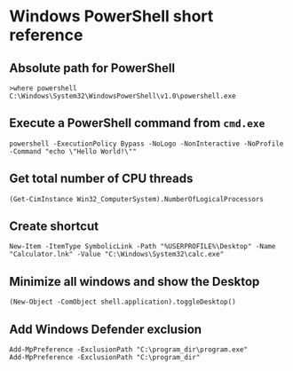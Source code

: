 # Windows PowerShell short reference

## Absolute path for PowerShell

```text
>where powershell
C:\Windows\System32\WindowsPowerShell\v1.0\powershell.exe
```

## Execute a PowerShell command from `cmd.exe`

```shell script
powershell -ExecutionPolicy Bypass -NoLogo -NonInteractive -NoProfile -Command "echo \"Hello World!\""
```

## Get total number of CPU threads

```shell script
(Get-CimInstance Win32_ComputerSystem).NumberOfLogicalProcessors
```

## Create shortcut

```shell script
New-Item -ItemType SymbolicLink -Path "%USERPROFILE%\Desktop" -Name "Calculator.lnk" -Value "C:\Windows\System32\calc.exe"
```

## Minimize all windows and show the Desktop

```shell script
(New-Object -ComObject shell.application).toggleDesktop()
```

## Add Windows Defender exclusion

```shell script
Add-MpPreference -ExclusionPath "C:\program_dir\program.exe"
Add-MpPreference -ExclusionPath "C:\program_dir"
```
